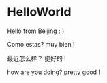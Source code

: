 # HelloWorld
Hello from Beijing : )

Como estas? muy bien !

最近怎么样？ 挺好的 !

how are you doing? pretty good !
